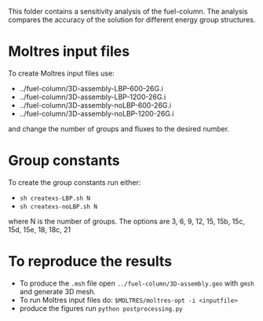 This folder contains a sensitivity analysis of the fuel-column.
The analysis compares the accuracy of the solution for different energy group structures.

# Moltres input files

To create Moltres input files use:
* ../fuel-column/3D-assembly-LBP-600-26G.i
* ../fuel-column/3D-assembly-LBP-1200-26G.i
* ../fuel-column/3D-assembly-noLBP-600-26G.i
* ../fuel-column/3D-assembly-noLBP-1200-26G.i

and change the number of groups and fluxes to the desired number.


# Group constants

To create the group constants run either:
* ``` sh createxs-LBP.sh N ```
* ``` sh createxs-noLBP.sh N ```

where N is the number of groups.
The options are 3, 6, 9, 12, 15, 15b, 15c, 15d, 15e, 18, 18c, 21


# To reproduce the results

* To produce the ```.msh``` file open ```../fuel-column/3D-assembly.geo``` with ```gmsh``` and generate 3D mesh.
* To run Moltres input files do: ```$MOLTRES/moltres-opt -i <inputfile>```
* produce the figures run ``` python postprocessing.py ```
